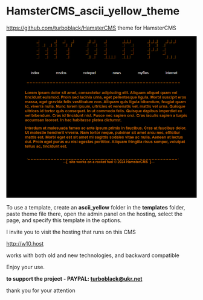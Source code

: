 # HamsterCMS_ascii_yellow_theme

https://github.com/turboblack/HamsterCMS theme for HamsterCMS

![this is what theme looks like](https://github.com/turboblack/HamsterCMS_ascii_yellow_theme/blob/main/ascii_yellow.png)

To use a template, create an **ascii_yellow** folder in the **templates** folder, paste theme file there, open the admin panel on the hosting, select the page, and specify this template in the options.

I invite you to visit the hosting that runs on this CMS

http://w10.host

works with both old and new technologies, and backward compatible

Enjoy your use.

**to support the project - PAYPAL: turboblack@ukr.net**

thank you for your attention
